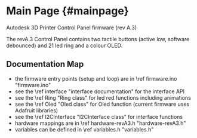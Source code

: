 Main Page {#mainpage}
=========

Autodesk 3D Printer Control Panel firmware (rev A.3)

The revA.3 Control Panel contains two tactile buttons (active low, software
debounced) and 21 led ring and a colour OLED.  


## Documentation Map

* the firmware entry points (setup and loop) are in \ref firmware.ino
  "firmware.ino"
* see the \ref interface "interface documentation" for the interface API
* see the \ref Ring "Ring class" for led red functions including animations
* see the \ref Oled "Oled class" for Oled function (current firmware uses Adafruit
  libraries)
* see the \ref I2CInterface "I2CInterface class" for interface functions
* hardware mappings are in \ref hardware-revA3.h "hardware-revA3.h"
* variables can be defined in \ref variables.h "variables.h"

